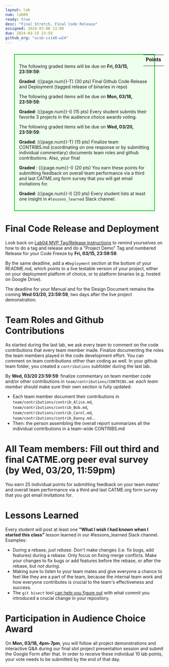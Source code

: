 ```yaml
---
layout: lab
num: lab09
ready: true
desc: "Final Stretch, Final Code Release"
assigned: 2024-03-08 13:00
due: 2024-03-15 23:59
github_org: "ucsb-cs148-w24"
---
```


<style>
div.grade { margin: 2em; padding: 1em; border: 2px solid #0c0; background-color: #efe; }   
</style>

<div style="float:right; width: auto;">

<table style="margin-top:1em;">
<tr>
   <th>Points</th>
</tr>
<tr>
   <td class="pointCount"></td>
</tr>
</table>

</div>

<div class="grade" markdown="1">

The following graded items will be due on **Fri, 03/15, 23:59:59**: 

**Graded**: ({{page.num}}-T) (30 pts) Final Github Code Release and Deployment (tagged release of binaries in repo) 

The following graded items will be due on **Mon, 03/18, 23:59:59**: 

**Graded**: ({{page.num}}-I) (15 pts) Every student submits their favorite 3 projects in the audience choice awards voting. 

The following graded items will be due on **Wed, 03/20, 23:59:59**: 

**Graded**: ({{page.num}}-T) (15 pts) Finalize team CONTRIBS.md (coordinating on one response or by submitting individual commentary) documents team roles and github contributions. Also, your final 

**Graded** : ({{page.num}}-I) (20 pts) You earn these points for submitting feedback on overall team performance via a third and last CATME.org form survey that you will get email invitations for.

**Graded**: ({{page.num}}-I) (20 pts) Every student lists at least one insight in `#lessons_learned` Slack channel.

</div>



# Final Code Release and Deployment

Look back on [Lab04 MVP Tag/Release instructions](https://ucsb-cs148.github.io/w23/lab/lab04/) to remind yourselves on how to do a tag and release and do a "Project Demo" Tag and numbered Release for your Code Freeze by **Fri, 03/15, 23:59:59**.

By the same deadline, add a `#Deployment` section at the bottom of your README.md, which points to a live testable version of your project, either on your deployment platform of choice, or to platform binaries (e.g. hosted on Google Drive). 

The deadline for your Manual and for the Design Document remains the coming **Wed 03/20, 23:59:59**, two days after the live project demonstration.

# Team Roles and Github Contributions

As started during the last lab, we ask every team to comment on the code contributions that every team member made. Finalize documenting the roles the team members played in the code development effort. You can comment on team contributions otther than coding as well. In your github team folder, you created a `contributions` subfolder during the last lab. 

By **Wed, 03/20 23:59:59**: finalize commentary on team member code and/or other contributions in `team/contributions/CONTRIBS.md`: 
*each team member* should make sure their own section is fully updated:     
  - Each team member document their contributions in `team/contributions/contrib_Alice.md`, `team/contributions/contrib_Bob.md`, `team/contributions/contrib_Carol.md`, `team/contributions/contrib_Danny.md`...
  - Then: the person assembling the overall report summarizes all the individual contributions in a team-wide CONTRIBS.md


# All Team members: Fill out third and final CATME.org peer eval survey (by **Wed, 03/20, 11:59pm**)

You earn 25 individual points for submitting feedback on your team mates' and overall team performance via a third and last CATME.org form survey that you got email invitations for. 


# Lessons Learned 

Every student will post at least one **"What I wish I had known when I started this class"** lesson learned in our #lessons_learned Slack channel. 
Examples: 
* During a rebase, *just rebase*.  Don't make changes (i.e. fix bugs, add features) during a rebase. Only focus on fixing merge conflicts. Make your changes to fix bugs or add features before the rebase, or after the rebase, but *not during*.
* Making sure to listen to your team mates and give everyone a chance to feel like they are a part of the team, because the internal team work and how everyone contributes is crucial to the team's effectiveness and success. 
* The `git bisect` tool [can help you figure out](https://git-scm.com/docs/git-bisect) with what commit you introduced a crucial change in your repository. 


# Participation in Audience Choice Award

On **Mon, 03/18, 4pm-7pm**, you will follow all project demonstrations and interactive Q&A during our final slot project presentation session and submit the Google Form after that.  In order to receive these individual 10 lab points, your vote needs to be submitted by the end of that day.  